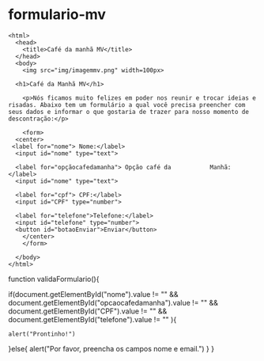 # formulario-mv

 <!DOCTYPE HTML>
    <html>
      <head>
        <title>Café da manhã MV</title>
      </head>
      <body>
        <img src="img/imagemmv.png" width=100px>
      
      <h1>Café da Manhã MV</h1>   
  <section>

        
        <p>Nós ficamos muito felizes em poder nos reunir e trocar ideias e risadas. Abaixo tem um formulário a qual você precisa preencher com seus dados e informar o que gostaria de trazer para nosso momento de descontração:</p>
  
        <form>
      <center>
     <label for="nome"> Nome:</label>
      <input id="nome" type="text">

      <label for="opçãocafedamanha"> Opção café da           Manhã:</label>
      <input id="nome" type="text">
          
      <label for="cpf"> CPF:</label>
      <input id="CPF" type="number">
          
      <label for="telefone">Telefone:</label>
      <input id="telefone" type="number">
      <button id="botaoEnviar">Enviar</button>
        </center>
        </form>

      </body>
    </html>
  
  
  
  
  function validaFormulario(){

  if(document.getElementById("nome").value != "" &&
      document.getElementById("opcaocafedamanha").value != "" &&
      document.getElementById("CPF").value != "" &&
      document.getElementById("telefone").value != "" ){

    alert("Prontinho!")
   }else{
     alert("Por favor, preencha os campos nome e email.")
   }
 }
 
